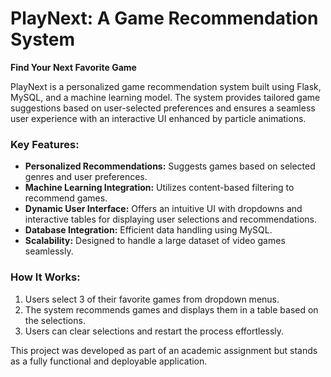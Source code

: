 # PlayNext: A Game Recommendation System  
**Find Your Next Favorite Game**  

PlayNext is a personalized game recommendation system built using Flask, MySQL, and a machine learning model. The system provides tailored game suggestions based on user-selected preferences and ensures a seamless user experience with an interactive UI enhanced by particle animations.  

### Key Features:
- **Personalized Recommendations:** Suggests games based on selected genres and user preferences.  
- **Machine Learning Integration:** Utilizes content-based filtering to recommend games.  
- **Dynamic User Interface:** Offers an intuitive UI with dropdowns and interactive tables for displaying user selections and recommendations.  
- **Database Integration:** Efficient data handling using MySQL.  
- **Scalability:** Designed to handle a large dataset of video games seamlessly.  

### How It Works:
1. Users select 3 of their favorite games from dropdown menus.  
2. The system recommends games and displays them in a table based on the selections.  
3. Users can clear selections and restart the process effortlessly.  

This project was developed as part of an academic assignment but stands as a fully functional and deployable application.  
